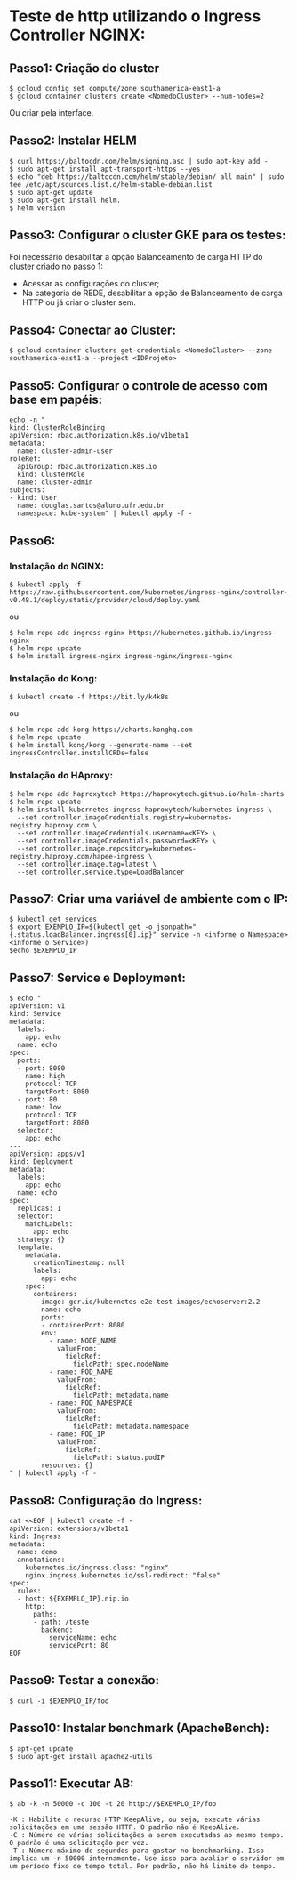# Teste de http utilizando o Ingress Controller NGINX:

## Passo1: Criação do cluster

```
$ gcloud config set compute/zone southamerica-east1-a
$ gcloud container clusters create <NomedoCluster> --num-nodes=2
```

Ou criar pela interface.

## Passo2: Instalar HELM
```
$ curl https://baltocdn.com/helm/signing.asc | sudo apt-key add -
$ sudo apt-get install apt-transport-https --yes
$ echo "deb https://baltocdn.com/helm/stable/debian/ all main" | sudo tee /etc/apt/sources.list.d/helm-stable-debian.list
$ sudo apt-get update
$ sudo apt-get install helm.
$ helm version
```
 
## Passo3: Configurar o cluster GKE para os testes:
Foi necessário desabilitar a opção Balanceamento de carga HTTP do cluster criado no passo 1:
- Acessar as configurações do cluster;
- Na categoria de REDE, desabilitar a opção de Balanceamento de carga HTTP ou já criar o cluster sem.

## Passo4: Conectar ao Cluster:
```
$ gcloud container clusters get-credentials <NomedoCluster> --zone southamerica-east1-a --project <IDProjeto>
```
 
## Passo5: Configurar o controle de acesso com base em papéis:
```
echo -n "
kind: ClusterRoleBinding
apiVersion: rbac.authorization.k8s.io/v1beta1
metadata:
  name: cluster-admin-user
roleRef:
  apiGroup: rbac.authorization.k8s.io
  kind: ClusterRole
  name: cluster-admin
subjects:
- kind: User
  name: douglas.santos@aluno.ufr.edu.br 
  namespace: kube-system" | kubectl apply -f -
```

## Passo6: 

### Instalação do NGINX:
```
$ kubectl apply -f https://raw.githubusercontent.com/kubernetes/ingress-nginx/controller-v0.48.1/deploy/static/provider/cloud/deploy.yaml
```
ou
```
$ helm repo add ingress-nginx https://kubernetes.github.io/ingress-nginx
$ helm repo update
$ helm install ingress-nginx ingress-nginx/ingress-nginx
```
### Instalação do Kong:
```
$ kubectl create -f https://bit.ly/k4k8s
```
ou 
```
$ helm repo add kong https://charts.konghq.com
$ helm repo update
$ helm install kong/kong --generate-name --set ingressController.installCRDs=false
```

### Instalação do HAproxy:
```
$ helm repo add haproxytech https://haproxytech.github.io/helm-charts
$ helm repo update
$ helm install kubernetes-ingress haproxytech/kubernetes-ingress \
  --set controller.imageCredentials.registry=kubernetes-registry.haproxy.com \
  --set controller.imageCredentials.username=<KEY> \
  --set controller.imageCredentials.password=<KEY> \
  --set controller.image.repository=kubernetes-registry.haproxy.com/hapee-ingress \
  --set controller.image.tag=latest \
  --set controller.service.type=LoadBalancer
```
## Passo7: Criar uma variável de ambiente com o IP:
```
$ kubectl get services
$ export EXEMPLO_IP=$(kubectl get -o jsonpath="{.status.loadBalancer.ingress[0].ip}" service -n <informe o Namespace> <informe o Service>)
$echo $EXEMPLO_IP
```

## Passo7: Service e Deployment:
```
$ echo "
apiVersion: v1
kind: Service
metadata:
  labels:
    app: echo
  name: echo
spec:
  ports:
  - port: 8080
    name: high
    protocol: TCP
    targetPort: 8080
  - port: 80
    name: low
    protocol: TCP
    targetPort: 8080
  selector:
    app: echo
---
apiVersion: apps/v1
kind: Deployment
metadata:
  labels:
    app: echo
  name: echo
spec:
  replicas: 1
  selector:
    matchLabels:
      app: echo
  strategy: {}
  template:
    metadata:
      creationTimestamp: null
      labels:
        app: echo
    spec:
      containers:
      - image: gcr.io/kubernetes-e2e-test-images/echoserver:2.2
        name: echo
        ports:
        - containerPort: 8080
        env:
          - name: NODE_NAME
            valueFrom:
              fieldRef:
                fieldPath: spec.nodeName
          - name: POD_NAME
            valueFrom:
              fieldRef:
                fieldPath: metadata.name
          - name: POD_NAMESPACE
            valueFrom:
              fieldRef:
                fieldPath: metadata.namespace
          - name: POD_IP
            valueFrom:
              fieldRef:
                fieldPath: status.podIP
        resources: {}
" | kubectl apply -f -
```
## Passo8: Configuração do Ingress:
```
cat <<EOF | kubectl create -f -
apiVersion: extensions/v1beta1
kind: Ingress
metadata:
  name: demo
  annotations:
    kubernetes.io/ingress.class: "nginx" 
    nginx.ingress.kubernetes.io/ssl-redirect: "false"
spec:
  rules:
  - host: ${EXEMPLO_IP}.nip.io
    http:
      paths:
      - path: /teste
        backend:
          serviceName: echo
          servicePort: 80
EOF
```


## Passo9: Testar a conexão:
```
$ curl -i $EXEMPLO_IP/foo
```

## Passo10: Instalar benchmark (ApacheBench):
```
$ apt-get update
$ sudo apt-get install apache2-utils
```

## Passo11: Executar AB:
```
$ ab -k -n 50000 -c 100 -t 20 http://$EXEMPLO_IP/foo
```

```
-K : Habilite o recurso HTTP KeepAlive, ou seja, execute várias solicitações em uma sessão HTTP. O padrão não é KeepAlive.
-C : Número de várias solicitações a serem executadas ao mesmo tempo. O padrão é uma solicitação por vez.
-T : Número máximo de segundos para gastar no benchmarking. Isso implica um -n 50000 internamente. Use isso para avaliar o servidor em um período fixo de tempo total. Por padrão, não há limite de tempo.
```

